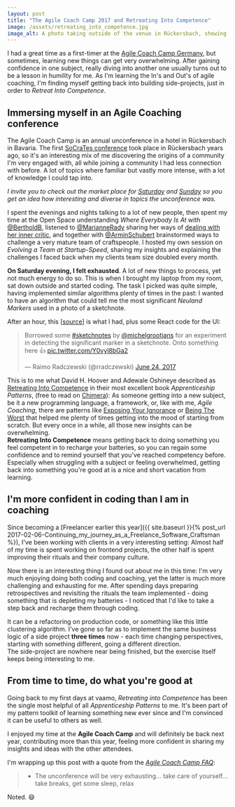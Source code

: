 ```yaml
---
layout: post
title: "The Agile Coach Camp 2017 and Retreating Into Competence"
image: /assets/retreating_into_competence.jpg
image_alt: A photo taking outside of the venue in Rückersbach, showing parts of a terrace, some green and trees and a path through that.
---
```

I had a great time as a first-timer at the [Agile Coach Camp Germany](http://agilecoachcamp.de/), but sometimes, learning new things can get very overwhelming.
After gaining confidence in one subject, really diving into another one usually turns out to be a lesson in humility for me. As I'm learning the In's and Out's of agile coaching, I'm finding myself getting back into building side-projects, just in order to _Retreat Into Competence_.

## Immersing myself in an Agile Coaching conference

The Agile Coach Camp is an annual unconference in a hotel in Rückersbach in Bavaria. The first [SoCraTes conference](https://socrates-conference.de) took place in Rückersbach years ago, so it's an interesting mix of me discovering the origins of a community I'm very engaged with, all while joining a community I had less connection with before. A lot of topics where familiar but vastly more intense, with a lot of knowledge I could tap into.

*I invite you to check out the market place for [Saturday](https://twitter.com/rradczewski/status/878528171406237696) and [Sunday](https://twitter.com/rradczewski/status/878886460971208704) so you get an idea how interesting and diverse in topics the unconference was.*

I spent the evenings and nights talking to a lot of new people, then spent my time at the Open Space understanding *Where Everybody Is At* with [@BertholdB](https://twitter.com/bertholdb), listened to [@MarianneRady](https://twitter.com/MarianneRady) sharing her ways of [dealing with her inner critic](https://twitter.com/rradczewski/status/878611376033419264), and together with [@ArminSchubert](https://twitter.com/ArminSchubert) brainstormed ways to challenge a very mature team of craftspeople. I hosted my own session on *Evolving a Team at Startup-Speed*, sharing my insights and explaining the challenges I faced back when my clients team size doubled every month.

**On Saturday evening, I felt exhausted**. A lot of new things to process, yet not much energy to do so. This is when I brought my laptop from my room, sat down outside and started coding. The task I picked was quite simple, having implemented similar algorithms plenty of times in the past: I wanted to have an algorithm that could tell me the most significant *Neuland Markers* used in a photo of a sketchnote.

After an hour, this \[[source](https://gist.github.com/rradczewski/a6e2ba725b7fc5f0f3549e30d92c4a2d)\] is what I had, plus some React code for the UI:

<blockquote class="twitter-tweet" data-lang="en"><p lang="en" dir="ltr">Borrowed some <a href="https:<//twitter.com/hashtag/sketchnotes?src=hash">#sketchnotes</a> by <a href="https://twitter.com/michelgrootjans">@michelgrootjans</a> for an experiment in detecting the significant marker in a sketchnote. Onto something here 👍 <a href="https://t.co/Y0vyl8bGa2">pic.twitter.com/Y0vyl8bGa2</a></p>&mdash; Raimo Radczewski (@rradczewski) <a href="https://twitter.com/rradczewski/status/878723681232531457">June 24, 2017</a></blockquote>
<script async src="//platform.twitter.com/widgets.js" charset="utf-8"></script>

This is to me what David H. Hoover and Adewale Oshineye described as [Retreating Into Competence](http://chimera.labs.oreilly.com/books/1234000001813/ch02.html#solution_id8) in their most excellent book *Apprenticeship Patterns*, (free to read on [Chimera](http://chimera.labs.oreilly.com/books/1234000001813/index.html)): As someone getting into a new subject, be it a new programming language, a framework, or, like with me, *Agile Coaching*, there are patterns like [Exposing Your Ignorance](http://chimera.labs.oreilly.com/books/1234000001813/ch02.html#expose_your_ignorance) or [Being The Worst](http://chimera.labs.oreilly.com/books/1234000001813/ch04.html#be_the_worst) that helped me plenty of times getting into the mood of starting from scratch. But every once in a while, all those new insights can be overwhelming.  
**Retreating Into Competence** means getting back to doing something you feel competent in to recharge your batteries, so you can regain some confidence and to remind yourself that you've reached competency before. Especially when struggling with a subject or feeling overwhelmed, getting back into something you're good at is a nice and short vacation from learning.

## I'm more confident in coding than I am in coaching

Since becoming a [Freelancer earlier this year]({{ site.baseurl }}{% post_url 2017-02-06-Continuing_my_journey_as_a_Freelance_Software_Craftsman %}), I've been working with clients in a very interesting setting: Almost half of my time is spent working on frontend projects, the other half is spent improving their rituals and their company culture.

Now there is an interesting thing I found out about me in this time: I'm very much enjoying doing both coding and coaching, yet the latter is much more challenging and exhausting for me. After spending days preparing retrospectives and revisiting the rituals the team implemented - doing something that is depleting my batteries - I noticed that I'd like to take a step back and recharge them through coding.

It can be a refactoring on production code, or something like this little clustering algorithm. I've gone so far as to implement the same business logic of a side project **three times** now - each time changing perspectives, starting with something different, going a different direction.  
The side-project are nowhere near being finished, but the exercise itself keeps being interesting to me.

## From time to time, do what you're good at

Going back to my first days at vaamo, *Retreating into Competence* has been the single most helpful of all *Apprenticeship Patterns* to me. It's been part of my pattern toolkit of learning something new ever since and I'm convinced it can be useful to others as well.  

I enjoyed my time at the **Agile Coach Camp** and will definitely be back next year, contributing more than this year, feeling more confident in sharing my insights and ideas with the other attendees.

I'm wrapping up this post with a quote from the *[Agile Coach Camp FAQ](http://agilecoachcamp.de/f-a-q-2017/)*:

> - The unconference will be very exhausting… take care of yourself… take breaks, get some sleep, relax

Noted. 😄
